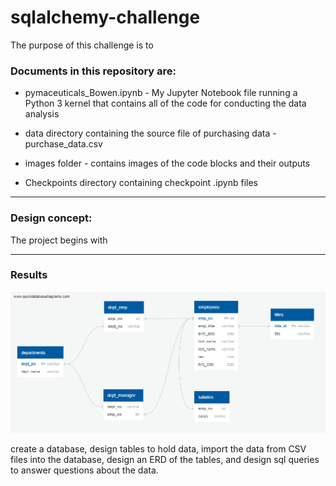 # sqlalchemy-challenge

The purpose of this challenge is to 

### Documents in this repository are:

* pymaceuticals_Bowen.ipynb - My Jupyter Notebook file running a Python 3 kernel that contains all of the code for conducting the data analysis 

* data directory containing the source file of purchasing data - purchase_data.csv

* images folder - contains images of the code blocks and their outputs

* Checkpoints directory containing checkpoint .ipynb files

***
### Design concept:

The project begins with

***
### Results

![alt tag](https://github.com/robertjbowen/sql-challenge/blob/main/images/ERD.png)


create a database, design tables to hold data, import the data from CSV files into the database, design an ERD of the tables, and design sql queries to answer questions about the data.

